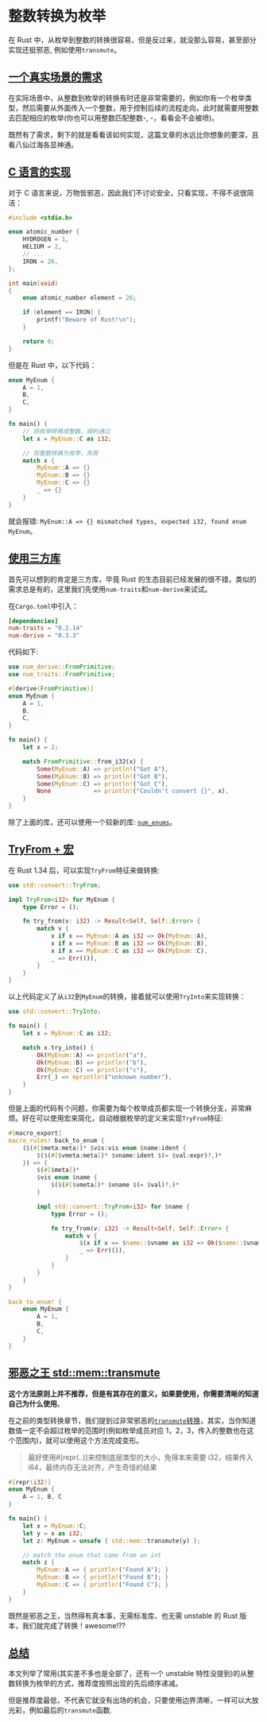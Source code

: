 # 整数转换为枚举

在 Rust 中，从枚举到整数的转换很容易，但是反过来，就没那么容易，甚至部分实现还挺邪恶, 例如使用`transmute`。

## [一个真实场景的需求](https://course.rs/advance/into-types/enum-int.html#%E4%B8%80%E4%B8%AA%E7%9C%9F%E5%AE%9E%E5%9C%BA%E6%99%AF%E7%9A%84%E9%9C%80%E6%B1%82) <a href="#yi-ge-zhen-shi-chang-jing-de-xu-qiu" id="yi-ge-zhen-shi-chang-jing-de-xu-qiu"></a>

在实际场景中，从整数到枚举的转换有时还是非常需要的，例如你有一个枚举类型，然后需要从外面传入一个整数，用于控制后续的流程走向，此时就需要用整数去匹配相应的枚举(你也可以用整数匹配整数-, -，看看会不会被喷)。

既然有了需求，剩下的就是看看该如何实现，这篇文章的水远比你想象的要深，且看八仙过海各显神通。

## [C 语言的实现](https://course.rs/advance/into-types/enum-int.html#c-%E8%AF%AD%E8%A8%80%E7%9A%84%E5%AE%9E%E7%8E%B0) <a href="#c-yu-yan-de-shi-xian" id="c-yu-yan-de-shi-xian"></a>

对于 C 语言来说，万物皆邪恶，因此我们不讨论安全，只看实现，不得不说很简洁：

```c
#include <stdio.h>

enum atomic_number {
    HYDROGEN = 1,
    HELIUM = 2,
    // ...
    IRON = 26,
};

int main(void)
{
    enum atomic_number element = 26;

    if (element == IRON) {
        printf("Beware of Rust!\n");
    }

    return 0;
}
```

但是在 Rust 中，以下代码：

```rust
enum MyEnum {
    A = 1,
    B,
    C,
}

fn main() {
    // 将枚举转换成整数，顺利通过
    let x = MyEnum::C as i32;

    // 将整数转换为枚举，失败
    match x {
        MyEnum::A => {}
        MyEnum::B => {}
        MyEnum::C => {}
        _ => {}
    }
}
```

就会报错: `MyEnum::A => {} mismatched types, expected i32, found enum MyEnum`。

## [使用三方库](https://course.rs/advance/into-types/enum-int.html#%E4%BD%BF%E7%94%A8%E4%B8%89%E6%96%B9%E5%BA%93) <a href="#shi-yong-san-fang-ku" id="shi-yong-san-fang-ku"></a>

首先可以想到的肯定是三方库，毕竟 Rust 的生态目前已经发展的很不错，类似的需求总是有的，这里我们先使用`num-traits`和`num-derive`来试试。

在`Cargo.toml`中引入：

```toml
[dependencies]
num-traits = "0.2.14"
num-derive = "0.3.3"
```

代码如下:

```rust
use num_derive::FromPrimitive;
use num_traits::FromPrimitive;

#[derive(FromPrimitive)]
enum MyEnum {
    A = 1,
    B,
    C,
}

fn main() {
    let x = 2;

    match FromPrimitive::from_i32(x) {
        Some(MyEnum::A) => println!("Got A"),
        Some(MyEnum::B) => println!("Got B"),
        Some(MyEnum::C) => println!("Got C"),
        None            => println!("Couldn't convert {}", x),
    }
}
```

除了上面的库，还可以使用一个较新的库: [`num_enums`](https://github.com/illicitonion/num_enum)。

## [TryFrom + 宏](https://course.rs/advance/into-types/enum-int.html#tryfrom--%E5%AE%8F) <a href="#tryfrom-hong" id="tryfrom-hong"></a>

在 Rust 1.34 后，可以实现`TryFrom`特征来做转换:

```rust
use std::convert::TryFrom;

impl TryFrom<i32> for MyEnum {
    type Error = ();

    fn try_from(v: i32) -> Result<Self, Self::Error> {
        match v {
            x if x == MyEnum::A as i32 => Ok(MyEnum::A),
            x if x == MyEnum::B as i32 => Ok(MyEnum::B),
            x if x == MyEnum::C as i32 => Ok(MyEnum::C),
            _ => Err(()),
        }
    }
}

```

以上代码定义了从`i32`到`MyEnum`的转换，接着就可以使用`TryInto`来实现转换：

```rust
use std::convert::TryInto;

fn main() {
    let x = MyEnum::C as i32;

    match x.try_into() {
        Ok(MyEnum::A) => println!("a"),
        Ok(MyEnum::B) => println!("b"),
        Ok(MyEnum::C) => println!("c"),
        Err(_) => eprintln!("unknown number"),
    }
}
```

但是上面的代码有个问题，你需要为每个枚举成员都实现一个转换分支，非常麻烦。好在可以使用宏来简化，自动根据枚举的定义来实现`TryFrom`特征:

```rust
#[macro_export]
macro_rules! back_to_enum {
    ($(#[$meta:meta])* $vis:vis enum $name:ident {
        $($(#[$vmeta:meta])* $vname:ident $(= $val:expr)?,)*
    }) => {
        $(#[$meta])*
        $vis enum $name {
            $($(#[$vmeta])* $vname $(= $val)?,)*
        }

        impl std::convert::TryFrom<i32> for $name {
            type Error = ();

            fn try_from(v: i32) -> Result<Self, Self::Error> {
                match v {
                    $(x if x == $name::$vname as i32 => Ok($name::$vname),)*
                    _ => Err(()),
                }
            }
        }
    }
}

back_to_enum! {
    enum MyEnum {
        A = 1,
        B,
        C,
    }
}

```

## [邪恶之王 std::mem::transmute](https://course.rs/advance/into-types/enum-int.html#%E9%82%AA%E6%81%B6%E4%B9%8B%E7%8E%8B-stdmemtransmute) <a href="#xieezhi-wang-stdmemtransmute" id="xieezhi-wang-stdmemtransmute"></a>

**这个方法原则上并不推荐，但是有其存在的意义，如果要使用，你需要清晰的知道自己为什么使用**。

在之前的类型转换章节，我们提到过非常邪恶的[`transmute`转换](https://course.rs/advance/into-types/converse.html#%E5%8F%98%E5%BD%A2%E8%AE%B0transmutes)，其实，当你知道数值一定不会超过枚举的范围时(例如枚举成员对应 1，2，3，传入的整数也在这个范围内)，就可以使用这个方法完成变形。

> 最好使用#\[repr(..)]来控制底层类型的大小，免得本来需要 i32，结果传入 i64，最终内存无法对齐，产生奇怪的结果

```rust
#[repr(i32)]
enum MyEnum {
    A = 1, B, C
}

fn main() {
    let x = MyEnum::C;
    let y = x as i32;
    let z: MyEnum = unsafe { std::mem::transmute(y) };

    // match the enum that came from an int
    match z {
        MyEnum::A => { println!("Found A"); }
        MyEnum::B => { println!("Found B"); }
        MyEnum::C => { println!("Found C"); }
    }
}
```

既然是邪恶之王，当然得有真本事，无需标准库、也无需 unstable 的 Rust 版本，我们就完成了转换！awesome!??

## [总结](https://course.rs/advance/into-types/enum-int.html#%E6%80%BB%E7%BB%93) <a href="#zong-jie" id="zong-jie"></a>

本文列举了常用(其实差不多也是全部了，还有一个 unstable 特性没提到)的从整数转换为枚举的方式，推荐度按照出现的先后顺序递减。

但是推荐度最低，不代表它就没有出场的机会，只要使用边界清晰，一样可以大放光彩，例如最后的`transmute`函数.
